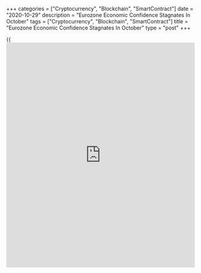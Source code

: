 +++
categories = ["Cryptocurrency", "Blockchain", "SmartContract"]
date = "2020-10-29"
description = "Eurozone Economic Confidence Stagnates In October"
tags = ["Cryptocurrency", "Blockchain", "SmartContract"]
title = "Eurozone Economic Confidence Stagnates In October"
type = "post"
+++

{{<iframe id="large-banner" src="https://www.bounty.group/#slide=25.0" width="100%" height="600" scrolling="no" style="border: 0px solid rgb(216, 221, 230); border-radius: 3px;">}}

Eurozone economic confidence stagnated in October as weaker sentiment in
the services sector and among consumers was offset by a recovery of
morale in industry, retail trade and construction.

The economic confidence index held steady at 90.9 in October, survey
results from European Commission showed on Thursday. The score was
forecast to ease to 89.5.

The industrial confidence index advanced to -9.6 from -11.4 a month ago.
This was the sixth consecutive rise. The improvement was driven by
managers' appraisals of the current level of overall order books and
benign views on the adequacy of the stocks of finished products.

However, the services sentiment index fell to -11.8 from -11.2 largely
due to the deterioration of managers' demand expectations.

As households reported growing concerns about the expected general
economic situation and their expected financial situation, the consumer
confidence index declined to -15.5 from -13.9. The score matched
preliminary estimate.

The retail trade sentiment rose to -6.9 from -8.6 in the previous month,
thanks to brightening assessments of the past [business][1] situation
and the adequacy of the volume of stocks.

The confidence index in construction came in at -8.4 versus -9.5 in
September. The improvement was driven by the rise in employment
expectations and slightly better assessments of the level of order
books.

After five months of improving readings, the employment expectations
indicator turned negative, due to a significant decline of employment
plans in services in October.

The business confidence index rose to a seven-month high of -0.74 in
October from -1.20 a month ago.

For comments and feedback [contact](https://www.playgroundfx.com/contact/): editorial@rtt[news](https://www.letsplayfx.com/blog/forex-news-website/).com

[Economic News][2]

 **What parts of the world are seeing the best (and worst) economic
performances lately? Click[here][3] to check out our [Econ Scorecard][3]
and find out! See up-to-the-moment [ranking](https://www.playgroundfx.com/blog/crypto-exchange-ranking/)s for the best and worst
performers in [GDP][4], [unemployment rate][5], [inflation][6] and much
more.**

   1. www.rtt[news](https://www.letsplayfx.com/blog/forex-news-website/).com/Content/Business.aspx
   2. www.rtt[news](https://www.letsplayfx.com/blog/forex-news-website/).com/Content/EconomicNews.aspx
   3. www.rtt[news](https://www.letsplayfx.com/blog/forex-news-website/).com/economic-scorecard/world-rank/unemployment-rate/highest-performance.aspx
   4. www.rtt[news](https://www.letsplayfx.com/blog/forex-news-website/).com/economic-scorecard/world-rank/GDP/highest-performance.aspx
   5. www.rtt[news](https://www.letsplayfx.com/blog/forex-news-website/).com/economic-scorecard/world-rank/unemployment-rate/lowest-performance.aspx
   6. www.rtt[news](https://www.letsplayfx.com/blog/forex-news-website/).com/economic-scorecard/world-rank/CPI/highest-performance.aspx